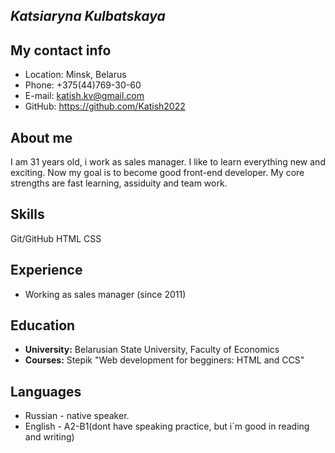 *Katsiaryna Kulbatskaya*
--------------------------------

My contact info
--------------------------------
* Location: Minsk, Belarus
* Phone: +375(44)769-30-60
* E-mail: katish.kv@gmail.com
* GitHub: https://github.com/Katish2022

About me
--------------------------------
I am 31 years old, i work as sales manager. I like to learn everything new and exciting. Now my goal is to become good front-end developer. My core strengths are fast learning, assiduity and team work.

Skills
--------------------------------
Git/GitHub
HTML
CSS

Experience
-------------------------------
* Working as sales manager (since 2011)

Education
-------------------------------
* **University:** Belarusian State University, Faculty of Economics
* **Courses:** Stepik "Web development for begginers: HTML and CCS"

Languages
-------------------------------
* Russian - native speaker.
* English - A2-B1(dont have speaking practice, but i`m good in reading and writing)

